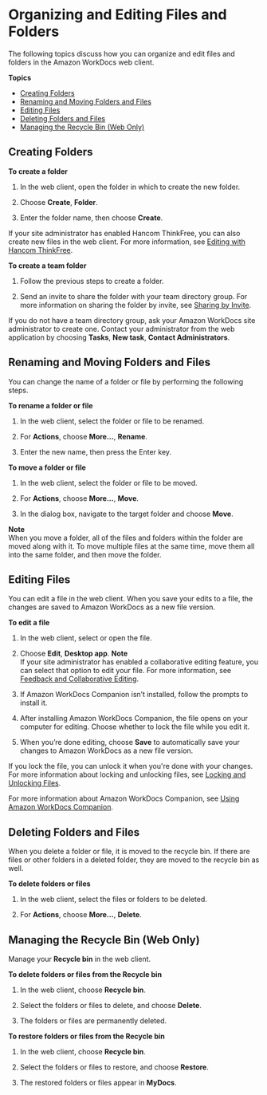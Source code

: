 # Organizing and Editing Files and Folders<a name="client_folders"></a>

The following topics discuss how you can organize and edit files and folders in the Amazon WorkDocs web client\.

**Topics**
+ [Creating Folders](#web_create_folder)
+ [Renaming and Moving Folders and Files](#web_rename_folder)
+ [Editing Files](#edit_files)
+ [Deleting Folders and Files](#web_delete_folder)
+ [Managing the Recycle Bin \(Web Only\)](#recycle_bin)

## Creating Folders<a name="web_create_folder"></a>

**To create a folder**

1. In the web client, open the folder in which to create the new folder\.

1. Choose **Create**, **Folder**\.

1. Enter the folder name, then choose **Create**\.

If your site administrator has enabled Hancom ThinkFree, you can also create new files in the web client\. For more information, see [Editing with Hancom ThinkFree](hancom-online-edit.md)\.

**To create a team folder**

1. Follow the previous steps to create a folder\.

1. Send an invite to share the folder with your team directory group\. For more information on sharing the folder by invite, see [Sharing by Invite](share-invite.md)\.

If you do not have a team directory group, ask your Amazon WorkDocs site administrator to create one\. Contact your administrator from the web application by choosing **Tasks**, **New task**, **Contact Administrators**\. 

## Renaming and Moving Folders and Files<a name="web_rename_folder"></a>

You can change the name of a folder or file by performing the following steps\.

**To rename a folder or file**

1. In the web client, select the folder or file to be renamed\.

1. For **Actions**, choose **More\.\.\.**, **Rename**\.

1. Enter the new name, then press the Enter key\.

**To move a folder or file**

1. In the web client, select the folder or file to be moved\.

1. For **Actions**, choose **More\.\.\.**, **Move**\.

1. In the dialog box, navigate to the target folder and choose **Move**\.

**Note**  
When you move a folder, all of the files and folders within the folder are moved along with it\. To move multiple files at the same time, move them all into the same folder, and then move the folder\.

## Editing Files<a name="edit_files"></a>

You can edit a file in the web client\. When you save your edits to a file, the changes are saved to Amazon WorkDocs as a new file version\.

**To edit a file**

1. In the web client, select or open the file\.

1. Choose **Edit**, **Desktop app**\.
**Note**  
If your site administrator has enabled a collaborative editing feature, you can select that option to edit your file\. For more information, see [Feedback and Collaborative Editing](collab-editing.md)\.

1. If Amazon WorkDocs Companion isn’t installed, follow the prompts to install it\.

1. After installing Amazon WorkDocs Companion, the file opens on your computer for editing\. Choose whether to lock the file while you edit it\.

1. When you’re done editing, choose **Save** to automatically save your changes to Amazon WorkDocs as a new file version\.

If you lock the file, you can unlock it when you're done with your changes\. For more information about locking and unlocking files, see [Locking and Unlocking Files](client_lock_files.md)\.

For more information about Amazon WorkDocs Companion, see [Using Amazon WorkDocs Companion](companion.md)\.

## Deleting Folders and Files<a name="web_delete_folder"></a>

When you delete a folder or file, it is moved to the recycle bin\. If there are files or other folders in a deleted folder, they are moved to the recycle bin as well\.

**To delete folders or files**

1. In the web client, select the files or folders to be deleted\. 

1. For **Actions**, choose **More\.\.\.**, **Delete**\.

## Managing the Recycle Bin \(Web Only\)<a name="recycle_bin"></a>

Manage your **Recycle bin** in the web client\.

**To delete folders or files from the **Recycle bin****

1. In the web client, choose **Recycle bin**\.

1. Select the folders or files to delete, and choose **Delete**\.

1. The folders or files are permanently deleted\.

**To restore folders or files from the **Recycle bin****

1. In the web client, choose **Recycle bin**\.

1. Select the folders or files to restore, and choose **Restore**\.

1. The restored folders or files appear in **MyDocs**\.
